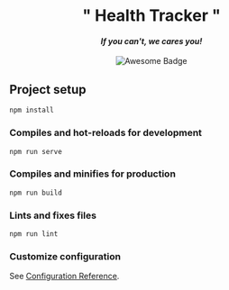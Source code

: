 <div align="center">
  <h1 align="center"> " Health Tracker " </h1>
</div>

<div align="center">
  <h4 align="center"> <i> If you can't, we cares you! </i> </h4>
</div>

<p align="center">
  <img src="https://user-images.githubusercontent.com/75872316/120891455-645ff800-c626-11eb-9edd-4c6c53022b3d.png" alt="Awesome Badge"/>
</p>

 

## Project setup
```
npm install
```

### Compiles and hot-reloads for development
```
npm run serve
```

### Compiles and minifies for production
```
npm run build
```

### Lints and fixes files
```
npm run lint
```

### Customize configuration
See [Configuration Reference](https://cli.vuejs.org/config/).
